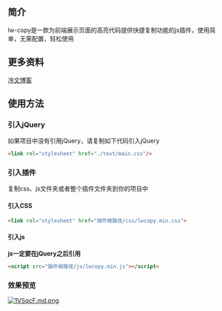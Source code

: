 ## 简介
lw-copy是一款为前端展示页面的高亮代码提供快捷复制功能的js插件，使用简单，无需配置，轻松使用

## 更多资料
[冷文博客](www.kevinlu98.cn)

## 使用方法
### 引入jQuery
如果项目中没有引用jQuery，请复制如下代码引入jQuery
```html
<link rel="stylesheet" href="./text/main.css"/>
```
### 引入插件
复制css、js文件夹或者整个插件文件夹到你的项目中

#### 引入CSS
```html
<link rel="stylesheet" href="插件根路径/css/lwcopy.min.css">
```

#### 引入js
**js一定要在jQuery之后引用**
```html
<script src="插件根路径/js/lwcopy.min.js"></script>
```

### 效果预览
[![1VSqcF.md.png](https://s2.ax1x.com/2020/01/23/1VSqcF.md.png)](https://imgchr.com/i/1VSqcF)